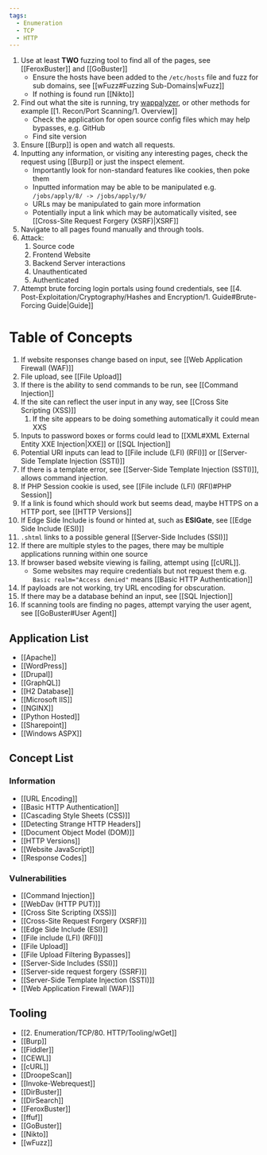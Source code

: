 ```yaml
---
tags:
  - Enumeration
  - TCP
  - HTTP
---
```

1. Use at least **TWO** fuzzing tool to find all of the pages, see [[FeroxBuster]] and [[GoBuster]] 
	* Ensure the hosts have been added to the `/etc/hosts` file and fuzz for sub domains, see [[wFuzz#Fuzzing Sub-Domains|wFuzz]]
	* If nothing is found run [[Nikto]]
2. Find out what the site is running, try [wappalyzer](https://github.com/tunetheweb/wappalyzer), or other methods for example [[1. Recon/Port Scanning/1. Overview]]
	* Check the application for open source config files which may help bypasses, e.g. GitHub
	* Find site version
1. Ensure [[Burp]] is open and watch all requests.
2. Inputting any information, or visiting any interesting pages, check the request using [[Burp]] or just the inspect element. 
	* Importantly look for non-standard features like cookies, then poke them
	* Inputted information may be able to be manipulated e.g. `/jobs/apply/8/ -> /jobs/apply/9/` 
	* URLs may be manipulated to gain more information
	* Potentially input a link which may be automatically visited, see [[Cross-Site Request Forgery (XSRF)|XSRF]]
3. Navigate to all pages found manually and through tools.
4. Attack:
	1. Source code
	2. Frontend Website
	3. Backend Server interactions
	4. Unauthenticated
	5. Authenticated
5. Attempt brute forcing login portals using found credentials, see [[4. Post-Exploitation/Cryptography/Hashes and Encryption/1. Guide#Brute-Forcing Guide|Guide]]


# Table of Concepts

1. If website responses change based on input, see [[Web Application Firewall (WAF)]]
2. File upload, see [[File Upload]]
3. If there is the ability to send commands to be run, see [[Command Injection]]
4. If the site can reflect the user input in any way, see [[Cross Site Scripting (XSS)]]
	1. If the site appears to be doing something automatically it could mean XXS
5. Inputs to password boxes or forms could lead to [[XML#XML External Entity XXE Injection|XXE]] or [[SQL Injection]]
6. Potential URI inputs can lead to [[File include (LFI) (RFI)]] or [[Server-Side Template Injection (SSTI)]] 
7. If there is a template error, see [[Server-Side Template Injection (SSTI)]], allows command injection.
8. If PHP Session cookie is used, see [[File include (LFI) (RFI)#PHP Session]]
9. If a link is found which should work but seems dead, maybe HTTPS on a HTTP port, see [[HTTP Versions]]
10. If Edge Side Include is found or hinted at, such as **ESIGate**, see [[Edge Side Include (ESI)]]
11. `.shtml` links to a possible general [[Server-Side Includes (SSI)]]
12. If there are multiple styles to the pages, there may be multiple applications running within one source
13. If browser based website viewing is failing, attempt using [[cURL]].
	* Some websites may require credentials but not request them e.g. `Basic realm="Access denied"` means [[Basic HTTP Authentication]] 
14. If payloads are not working, try URL encoding for obscuration.
15. If there may be a database behind an input, see [[SQL Injection]]
16. If scanning tools are finding no pages, attempt varying the user agent, see [[GoBuster#User Agent]]


## Application List

- [[Apache]]
- [[WordPress]]
- [[Drupal]]
- [[GraphQL]]
- [[H2 Database]]
- [[Microsoft IIS]]
- [[NGINX]]
- [[Python Hosted]]
- [[Sharepoint]]
- [[Windows ASPX]]

## Concept List
### Information

- [[URL Encoding]]
- [[Basic HTTP Authentication]]
- [[Cascading Style Sheets (CSS)]]
- [[Detecting Strange HTTP Headers]]
- [[Document Object Model (DOM)]]
- [[HTTP Versions]]
- [[Website JavaScript]]
- [[Response Codes]]
### Vulnerabilities

- [[Command Injection]]
- [[WebDav (HTTP PUT)]]
- [[Cross Site Scripting (XSS)]]
- [[Cross-Site Request Forgery (XSRF)]]
- [[Edge Side Include (ESI)]]
- [[File include (LFI) (RFI)]]
- [[File Upload]]
- [[File Upload Filtering Bypasses]]
- [[Server-Side Includes (SSI)]]
- [[Server-side request forgery (SSRF)]]
- [[Server-Side Template Injection (SSTI)]]
- [[Web Application Firewall (WAF)]]

## Tooling 

- [[2. Enumeration/TCP/80. HTTP/Tooling/wGet]]
- [[Burp]]
- [[Fiddler]]
- [[CEWL]]
- [[cURL]]
- [[DroopeScan]]
- [[Invoke-Webrequest]]
- [[DirBuster]]
- [[DirSearch]]
- [[FeroxBuster]]
- [[ffuf]]
- [[GoBuster]]
- [[Nikto]]
- [[wFuzz]]